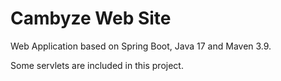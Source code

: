 # Cambyze Web Site
<p>Web Application based on Spring Boot, Java 17 and Maven 3.9.</p>
<p></p>Some servlets are included in this project.</p>
